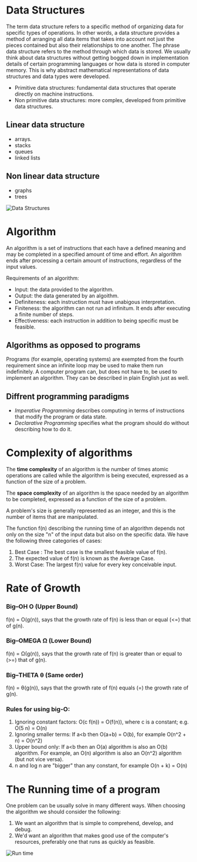 <h1>Data Structures</h1>

The term data structure refers to a specific method of organizing data for specific types of operations. In other words, a data structure provides a method of arranging all data items that takes into account not just the pieces contained but also their relationships to one another. The phrase data structure refers to the method through which data is stored. We usually think about data structures without getting bogged down in implementation details of certain programming languages or how data is stored in computer memory. This is why abstract mathematical representations of data structures and data types were developed.

* Primitive data structures: fundamental data structures that operate directly on machine instructions.
* Non primitive data structures: more complex, developed from primitive data structures.

<h2>Linear data structure</h2>

* arrays.
* stacks
* queues
* linked lists

<h2>Non linear data structure</h2>

* graphs
* trees


![Data Structures](https://github.com/djeada/Algorithms-And-Data-Structures/blob/master/resources/ds.png)

<h1>Algorithm</h1>
An algorithm is a set of instructions that each have a defined meaning and may be completed in a specified amount of time and effort. 
An algorithm ends after processing a certain amount of instructions, regardless of the input values. 

Requirements of an algorithm:

* Input: the data provided to the algorithm.
* Output: the data generated by an algoithm.
* Definiteness: each instruction must have unabigous interpretation.
* Finiteness: the algorithm can not run ad infinitum. It ends after executing a finite number of steps.
* Effectiveness: each instruction in addition to being specific must be feasible.

<h2>Algorithms as opposed to programs</h2>

Programs (for example, operating systems) are exempted from the fourth requirement since an infinite loop may be used to make them run indefinitely. A computer program can, but does not have to, be used to implement an algorithm. They can be described in plain English just as well.

<h2>Diffrent programming paradigms</h2>

* <i>Imperative Programming</i> describes computing in terms of instructions that modify the program or data state.
* <i>Declarative Programming</i> specifies what the program should do without describing how to do it.

<h1>Complexity of algorithms</h1>

The <b>time complexity</b> of an algorithm is the number of times atomic operations are called while the algorithm is being executed, expressed as a function of the size of a problem.

The <b>space complexity</b> of an algorithm is the space needed by an algorithm to be completed, expressed as a function of the size of a problem.

A problem's size is generally represented as an integer, and this is the number of items that are manipulated.

The function f(n) describing the running time of an algorithm depends not only on the size "n" of the input data but also on the specific data. 
We have the following three categories of cases:

1. Best Case : The best case is the smallest feasible value of f(n).
1. The expected value of f(n) is known as the Average Case.
1. Worst Case: The largest f(n) value for every key conceivable input.


<h1>Rate of Growth</h1>

<h3>Big–OH O (Upper Bound)</h3>
f(n) = O(g(n)), says that the growth rate of f(n) is less than or equal (<=) that of g(n).

<h3>Big–OMEGA &#937; (Lower Bound)</h3>
f(n) = &#937;(g(n)), says that the growth rate of f(n) is greater than or equal to (>=) that of g(n).

<h3>Big–THETA &#952; (Same order)</h3>
f(n) = &#952;(g(n)), says that the growth rate of f(n) equals (=) the growth rate of g(n).

<h3>Rules for using big-O:</h3>

1. Ignoring constant factors: O(c f(n)) = O(f(n)), where c is a constant; e.g. O(5 n) = O(n)
1. Ignoring smaller terms: If a<b then O(a+b) = O(b), for example O(n^2 + n) = O(n^2)
1. Upper bound only: If a<b then an O(a) algorithm is also an O(b) algorithm. For example, an O(n) algorithm is also an O(n^2) algorithm (but not vice versa).
1. n and log n are "bigger" than any constant, for example O(n + k) = O(n)

<h1>The Running time of a program</h1>

One problem can be usually solve in many different ways. When choosing the algorithm we should consider the following:

1. We want an algorithm that is simple to comprehend, develop, and debug.
1. We'd want an algorithm that makes good use of the computer's resources, preferably one that runs as quickly as feasible.

![Run time](https://github.com/djeada/Algorithms-And-Data-Structures/blob/master/resources/big_o.png)
